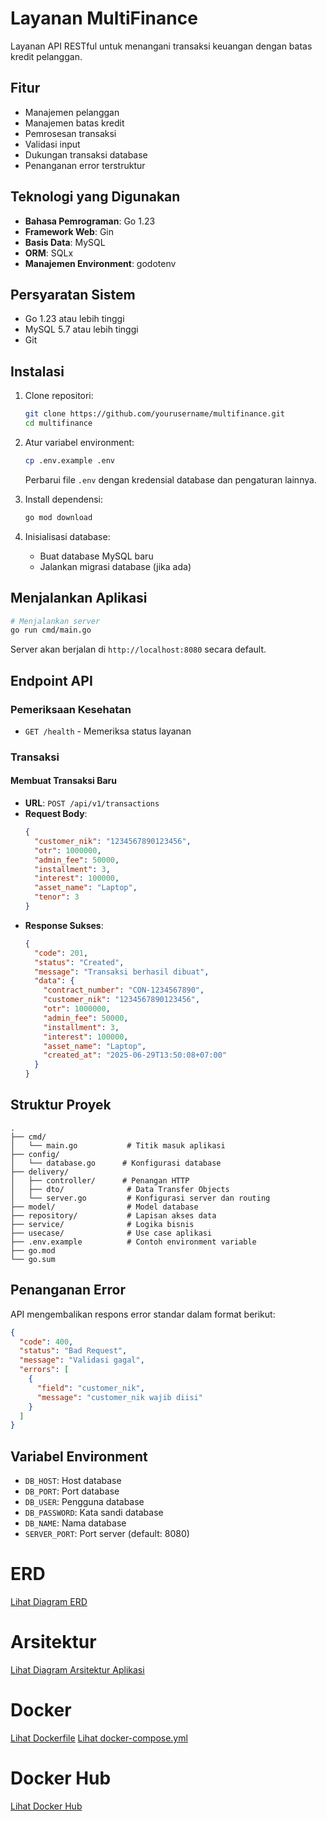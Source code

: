 # Layanan MultiFinance

Layanan API RESTful untuk menangani transaksi keuangan dengan batas kredit pelanggan.

## Fitur

- Manajemen pelanggan
- Manajemen batas kredit
- Pemrosesan transaksi
- Validasi input
- Dukungan transaksi database
- Penanganan error terstruktur

## Teknologi yang Digunakan

- **Bahasa Pemrograman**: Go 1.23
- **Framework Web**: Gin
- **Basis Data**: MySQL
- **ORM**: SQLx
- **Manajemen Environment**: godotenv

## Persyaratan Sistem

- Go 1.23 atau lebih tinggi
- MySQL 5.7 atau lebih tinggi
- Git

## Instalasi

1. Clone repositori:
   ```bash
   git clone https://github.com/yourusername/multifinance.git
   cd multifinance
   ```

2. Atur variabel environment:
   ```bash
   cp .env.example .env
   ```
   Perbarui file `.env` dengan kredensial database dan pengaturan lainnya.

3. Install dependensi:
   ```bash
   go mod download
   ```

4. Inisialisasi database:
   - Buat database MySQL baru
   - Jalankan migrasi database (jika ada)

## Menjalankan Aplikasi

```bash
# Menjalankan server
go run cmd/main.go
```

Server akan berjalan di `http://localhost:8080` secara default.

## Endpoint API

### Pemeriksaan Kesehatan

- `GET /health` - Memeriksa status layanan

### Transaksi

#### Membuat Transaksi Baru

- **URL**: `POST /api/v1/transactions`
- **Request Body**:
  ```json
  {
    "customer_nik": "1234567890123456",
    "otr": 1000000,
    "admin_fee": 50000,
    "installment": 3,
    "interest": 100000,
    "asset_name": "Laptop",
    "tenor": 3
  }
  ```
- **Response Sukses**:
  ```json
  {
    "code": 201,
    "status": "Created",
    "message": "Transaksi berhasil dibuat",
    "data": {
      "contract_number": "CON-1234567890",
      "customer_nik": "1234567890123456",
      "otr": 1000000,
      "admin_fee": 50000,
      "installment": 3,
      "interest": 100000,
      "asset_name": "Laptop",
      "created_at": "2025-06-29T13:50:08+07:00"
    }
  }
  ```

## Struktur Proyek

```
.
├── cmd/
│   └── main.go           # Titik masuk aplikasi
├── config/
│   └── database.go      # Konfigurasi database
├── delivery/
│   ├── controller/      # Penangan HTTP
│   ├── dto/              # Data Transfer Objects
│   └── server.go         # Konfigurasi server dan routing
├── model/                # Model database
├── repository/           # Lapisan akses data
├── service/              # Logika bisnis
├── usecase/              # Use case aplikasi
├── .env.example          # Contoh environment variable
├── go.mod               
└── go.sum
```

## Penanganan Error

API mengembalikan respons error standar dalam format berikut:

```json
{
  "code": 400,
  "status": "Bad Request",
  "message": "Validasi gagal",
  "errors": [
    {
      "field": "customer_nik",
      "message": "customer_nik wajib diisi"
    }
  ]
}
```

## Variabel Environment

- `DB_HOST`: Host database
- `DB_PORT`: Port database
- `DB_USER`: Pengguna database
- `DB_PASSWORD`: Kata sandi database
- `DB_NAME`: Nama database
- `SERVER_PORT`: Port server (default: 8080)

# ERD
[Lihat Diagram ERD](https://dbdiagram.io/d/ERD-6861365af413ba3508615838)

# Arsitektur
[Lihat Diagram Arsitektur Aplikasi](https://www.mermaidchart.com/app/projects/83ff1754-b639-4e98-822c-c8232b169ec0/diagrams/f3ef9241-a51f-41e9-ab7c-f24047968b8e/share/invite/eyJhbGciOiJIUzI1NiIsInR5cCI6IkpXVCJ9.eyJkb2N1bWVudElEIjoiZjNlZjkyNDEtYTUxZi00MWU5LWFiN2MtZjI0MDQ3OTY4YjhlIiwiYWNjZXNzIjoiVmlldyIsImlhdCI6MTc1MTIwMjI3MX0.CtSEpFYs3Pdrw-8WeUkbKHn-1nx8IU3hL4jo0sou7po)

# Docker
[Lihat Dockerfile](./Dockerfile)
[Lihat docker-compose.yml](./docker-compose.yml)

# Docker Hub
[Lihat Docker Hub](https://hub.docker.com/r/saefulismail01/multifinance-app)


